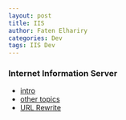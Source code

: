 ```yaml
---
layout: post
title: IIS
author: Faten Elhariry
categories: Dev
tags: IIS Dev
---
```

### Internet Information Server 
- [intro](./intro.md)
- [other topics](./defaultDocument.md)
- [URL Rewrite](./URL_rewrite.md)
